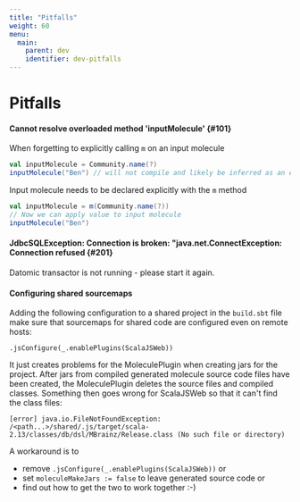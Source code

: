 ```yaml
---
title: "Pitfalls"
weight: 60
menu:
  main:
    parent: dev
    identifier: dev-pitfalls
---
```


# Pitfalls


#### Cannot resolve overloaded method 'inputMolecule' {#101}
When forgetting to explicitly calling `m` on an input molecule
```scala
val inputMolecule = Community.name(?)
inputMolecule("Ben") // will not compile and likely be inferred as an error in your IDE
``` 

Input molecule needs to be declared explicitly with the `m` method
```scala
val inputMolecule = m(Community.name(?))
// Now we can apply value to input molecule
inputMolecule("Ben")
``` 


#### JdbcSQLException: Connection is broken: "java.net.ConnectException: Connection refused {#201}

Datomic transactor is not running - please start it again.


#### Configuring shared sourcemaps

Adding the following configuration to a shared project in the `build.sbt` file make sure that sourcemaps for shared code are configured even on remote hosts:

    .jsConfigure(_.enablePlugins(ScalaJSWeb))

It just creates problems for the MoleculePlugin when creating jars for the project. 
After jars from compiled generated molecule source code files have been created, the MoleculePlugin deletes the source files and compiled classes. Something then goes wrong for ScalaJSWeb so that it can't find the class files:   

    [error] java.io.FileNotFoundException: /<path...>/shared/.js/target/scala-2.13/classes/db/dsl/MBrainz/Release.class (No such file or directory)

A workaround is to 

- remove `.jsConfigure(_.enablePlugins(ScalaJSWeb))` or
- set `moleculeMakeJars := false` to leave generated source code or
- find out how to get the two to work together :-)